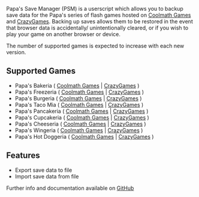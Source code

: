 Papa's Save Manager (PSM) is a userscript which allows you to backup save data for the Papa's series of flash games hosted on [Coolmath Games](https://www.coolmathgames.com/papas-games) and [CrazyGames](https://www.crazygames.com/t/papa). Backing up saves allows them to be restored in the event that browser data is accidentally/ unintentionally cleared, or if you wish to play your game on another browser or device.

The number of supported games is expected to increase with each new version.

## Supported Games
- Papa's Bakeria ( [Coolmath Games](https://www.coolmathgames.com/0-papas-bakeria) | [CrazyGames](https://www.crazygames.com/game/papas-bakeria) )
- Papa's Freezeria ( [Coolmath Games](https://www.coolmathgames.com/0-papas-freezeria) | [CrazyGames](https://www.crazygames.com/game/papas-freezeria) )
- Papa's Burgeria ( [Coolmath Games](https://www.coolmathgames.com/0-papas-burgeria) | [CrazyGames](https://www.crazygames.com/game/papa-s-burgeria) )
- Papa's Taco Mia ( [Coolmath Games](https://www.coolmathgames.com/0-papas-taco-mia) | [CrazyGames](https://www.crazygames.com/game/papas-taco-mia) )
- Papa's Pancakeria ( [Coolmath Games](https://www.coolmathgames.com/0-papas-pancakeria) | [CrazyGames](https://www.crazygames.com/game/papas-pancakeria) )
- Papa's Cupcakeria ( [Coolmath Games](https://www.coolmathgames.com/0-papas-cupcakeria) | [CrazyGames](https://www.crazygames.com/game/papas-cupcakeria) )
- Papa's Cheeseria ( [Coolmath Games](https://www.coolmathgames.com/0-papas-cheeseria) | [CrazyGames](https://www.crazygames.com/game/papas-cheeseria) )
- Papa's Wingeria ( [Coolmath Games](https://www.coolmathgames.com/0-papas-wingeria) | [CrazyGames](https://www.crazygames.com/game/papas-wingeria) )
- Papa's Hot Doggeria ( [Coolmath Games](https://www.coolmathgames.com/0-papas-hot-doggeria) | [CrazyGames](https://www.crazygames.com/game/papas-hotdoggeria) )

## Features
- Export save data to file
- Import save data from file

Further info and documentation available on [GitHub](https://github.com/Vaminta/papas-save-manager)
